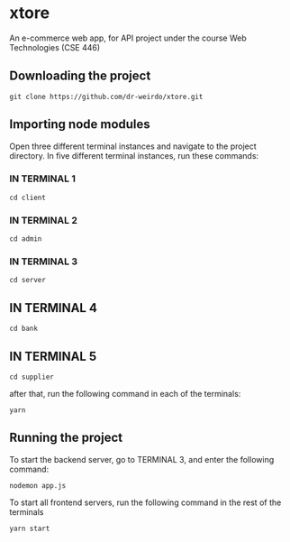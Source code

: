 # xtore

An e-commerce web app, for API project under the course Web Technologies (CSE 446)

## Downloading the project

`git clone https://github.com/dr-weirdo/xtore.git`

## Importing node modules

Open three different terminal instances and navigate to the project directory. In five different terminal instances, run these commands:

### IN TERMINAL 1

`cd client`

### IN TERMINAL 2

`cd admin`

### IN TERMINAL 3

`cd server`

## IN TERMINAL 4

`cd bank`

## IN TERMINAL 5

`cd supplier`

after that, run the following command in each of the terminals:

`yarn`

## Running the project

To start the backend server, go to TERMINAL 3, and enter the following command:

`nodemon app.js`

To start all frontend servers, run the following command in the rest of the terminals

`yarn start`
